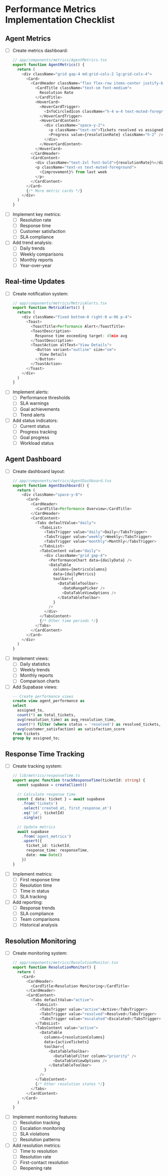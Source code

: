 # Performance Metrics Implementation Checklist

## Agent Metrics
- [ ] Create metrics dashboard:
  ```typescript
  // app/components/metrics/AgentMetrics.tsx
  export function AgentMetrics() {
    return (
      <div className="grid gap-4 md:grid-cols-2 lg:grid-cols-4">
        <Card>
          <CardHeader className="flex flex-row items-center justify-between space-y-0 pb-2">
            <CardTitle className="text-sm font-medium">
              Resolution Rate
            </CardTitle>
            <HoverCard>
              <HoverCardTrigger>
                <InfoCircledIcon className="h-4 w-4 text-muted-foreground" />
              </HoverCardTrigger>
              <HoverCardContent>
                <div className="space-y-2">
                  <p className="text-sm">Tickets resolved vs assigned in last 24h</p>
                  <Progress value={resolutionRate} className="h-2" />
                </div>
              </HoverCardContent>
            </HoverCard>
          </CardHeader>
          <CardContent>
            <div className="text-2xl font-bold">{resolutionRate}%</div>
            <p className="text-xs text-muted-foreground">
              +{improvement}% from last week
            </p>
          </CardContent>
        </Card>
        {/* More metric cards */}
      </div>
    )
  }
  ```
- [ ] Implement key metrics:
  - [ ] Resolution rate
  - [ ] Response time
  - [ ] Customer satisfaction
  - [ ] SLA compliance
- [ ] Add trend analysis:
  - [ ] Daily trends
  - [ ] Weekly comparisons
  - [ ] Monthly reports
  - [ ] Year-over-year

## Real-time Updates
- [ ] Create notification system:
  ```typescript
  // app/components/metrics/MetricAlerts.tsx
  export function MetricAlerts() {
    return (
      <div className="fixed bottom-0 right-0 w-96 p-4">
        <Toast>
          <ToastTitle>Performance Alert</ToastTitle>
          <ToastDescription>
            Response time exceeding target: 45min avg
          </ToastDescription>
          <ToastAction altText="View Details">
            <Button variant="outline" size="sm">
              View Details
            </Button>
          </ToastAction>
        </Toast>
      </div>
    )
  }
  ```
- [ ] Implement alerts:
  - [ ] Performance thresholds
  - [ ] SLA warnings
  - [ ] Goal achievements
  - [ ] Trend alerts
- [ ] Add status indicators:
  - [ ] Current status
  - [ ] Progress tracking
  - [ ] Goal progress
  - [ ] Workload status

## Agent Dashboard
- [ ] Create dashboard layout:
  ```typescript
  // app/components/metrics/AgentDashboard.tsx
  export function AgentDashboard() {
    return (
      <div className="space-y-8">
        <Card>
          <CardHeader>
            <CardTitle>Performance Overview</CardTitle>
          </CardHeader>
          <CardContent>
            <Tabs defaultValue="daily">
              <TabsList>
                <TabsTrigger value="daily">Daily</TabsTrigger>
                <TabsTrigger value="weekly">Weekly</TabsTrigger>
                <TabsTrigger value="monthly">Monthly</TabsTrigger>
              </TabsList>
              <TabsContent value="daily">
                <div className="grid gap-4">
                  <PerformanceChart data={dailyData} />
                  <DataTable
                    columns={metricsColumns}
                    data={dailyMetrics}
                    toolbar={
                      <DataTableToolbar>
                        <DateRangePicker />
                        <DataTableViewOptions />
                      </DataTableToolbar>
                    }
                  />
                </div>
              </TabsContent>
              {/* Other time periods */}
            </Tabs>
          </CardContent>
        </Card>
      </div>
    )
  }
  ```
- [ ] Implement views:
  - [ ] Daily statistics
  - [ ] Weekly trends
  - [ ] Monthly reports
  - [ ] Comparison charts
- [ ] Add Supabase views:
  ```sql
  -- Create performance views
  create view agent_performance as
  select 
    assigned_to,
    count(*) as total_tickets,
    avg(resolution_time) as avg_resolution_time,
    count(*) filter (where status = 'resolved') as resolved_tickets,
    avg(customer_satisfaction) as satisfaction_score
  from tickets
  group by assigned_to;
  ```

## Response Time Tracking
- [ ] Create tracking system:
  ```typescript
  // lib/metrics/responseTime.ts
  export async function trackResponseTime(ticketId: string) {
    const supabase = createClient()
    
    // Calculate response time
    const { data: ticket } = await supabase
      .from('tickets')
      .select('created_at, first_response_at')
      .eq('id', ticketId)
      .single()
      
    // Update metrics
    await supabase
      .from('agent_metrics')
      .upsert({
        ticket_id: ticketId,
        response_time: responseTime,
        date: new Date()
      })
  }
  ```
- [ ] Implement metrics:
  - [ ] First response time
  - [ ] Resolution time
  - [ ] Time in status
  - [ ] SLA tracking
- [ ] Add reporting:
  - [ ] Response trends
  - [ ] SLA compliance
  - [ ] Team comparisons
  - [ ] Historical analysis

## Resolution Monitoring
- [ ] Create monitoring system:
  ```typescript
  // app/components/metrics/ResolutionMonitor.tsx
  export function ResolutionMonitor() {
    return (
      <Card>
        <CardHeader>
          <CardTitle>Resolution Monitoring</CardTitle>
        </CardHeader>
        <CardContent>
          <Tabs defaultValue="active">
            <TabsList>
              <TabsTrigger value="active">Active</TabsTrigger>
              <TabsTrigger value="resolved">Resolved</TabsTrigger>
              <TabsTrigger value="escalated">Escalated</TabsTrigger>
            </TabsList>
            <TabsContent value="active">
              <DataTable
                columns={resolutionColumns}
                data={activeTickets}
                toolbar={
                  <DataTableToolbar>
                    <DataTableFilter column="priority" />
                    <DataTableViewOptions />
                  </DataTableToolbar>
                }
              />
            </TabsContent>
            {/* Other resolution states */}
          </Tabs>
        </CardContent>
      </Card>
    )
  }
  ```
- [ ] Implement monitoring features:
  - [ ] Resolution tracking
  - [ ] Escalation monitoring
  - [ ] SLA violations
  - [ ] Resolution patterns
- [ ] Add resolution metrics:
  - [ ] Time to resolution
  - [ ] Resolution rate
  - [ ] First-contact resolution
  - [ ] Reopening rate 